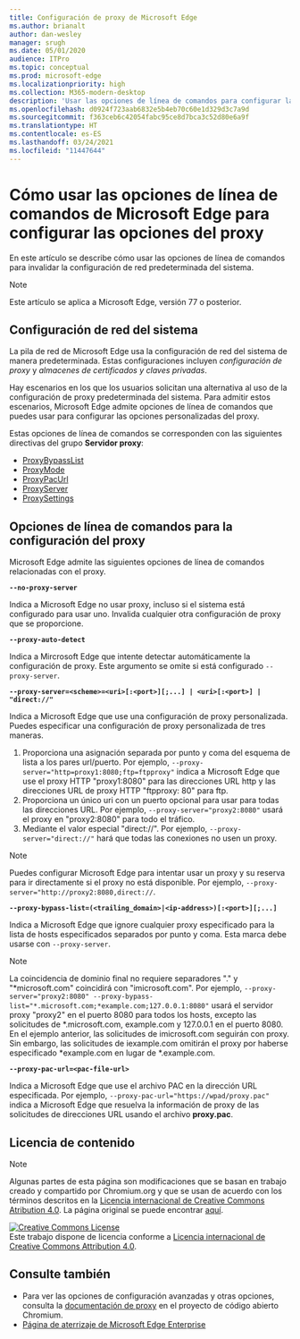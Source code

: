 ```yaml
---
title: Configuración de proxy de Microsoft Edge
ms.author: brianalt
author: dan-wesley
manager: srugh
ms.date: 05/01/2020
audience: ITPro
ms.topic: conceptual
ms.prod: microsoft-edge
ms.localizationpriority: high
ms.collection: M365-modern-desktop
description: 'Usar las opciones de línea de comandos para configurar las opciones del proxy '
ms.openlocfilehash: d0924f723aab6832e5b4eb70c60e1d329d3c7a9d
ms.sourcegitcommit: f363ceb6c42054fabc95ce8d7bca3c52d80e6a9f
ms.translationtype: HT
ms.contentlocale: es-ES
ms.lasthandoff: 03/24/2021
ms.locfileid: "11447644"
---
```

# <a name="how-to-use-microsoft-edge-command-line-options-to-configure-proxy-settings"></a>Cómo usar las opciones de línea de comandos de Microsoft Edge para configurar las opciones del proxy

En este artículo se describe cómo usar las opciones de línea de comandos para invalidar la configuración de red predeterminada del sistema.

>[!NOTE]
>Este artículo se aplica a Microsoft Edge, versión 77 o posterior.

## <a name="system-network-settings"></a>Configuración de red del sistema

La pila de red de Microsoft Edge usa la configuración de red del sistema de manera predeterminada. Estas configuraciones incluyen *configuración de proxy* y *almacenes de certificados y claves privadas*.

Hay escenarios en los que los usuarios solicitan una alternativa al uso de la configuración de proxy predeterminada del sistema. Para admitir estos escenarios, Microsoft Edge admite opciones de línea de comandos que puedes usar para configurar las opciones personalizadas del proxy.

Estas opciones de línea de comandos se corresponden con las siguientes directivas del grupo **Servidor proxy**:

- [ProxyBypassList](./microsoft-edge-policies.md#proxybypasslist)
- [ProxyMode](./microsoft-edge-policies.md#proxymode)
- [ProxyPacUrl](./microsoft-edge-policies.md#proxypacurl)
- [ProxyServer](./microsoft-edge-policies.md#proxyserver)
- [ProxySettings](./microsoft-edge-policies.md#proxysettings)

## <a name="command-line-options-for-proxy-settings"></a>Opciones de línea de comandos para la configuración del proxy

Microsoft Edge admite las siguientes opciones de línea de comandos relacionadas con el proxy.

 **`--no-proxy-server`**
 
Indica a Microsoft Edge no usar proxy, incluso si el sistema está configurado para usar uno. Invalida cualquier otra configuración de proxy que se proporcione.

**`--proxy-auto-detect`**

Indica a Mircrosoft Edge que intente detectar automáticamente la configuración de proxy. Este argumento se omite si está configurado `--proxy-server`.

**`--proxy-server=<scheme>=<uri>[:<port>][;...] | <uri>[:<port>] | "direct://"`**

Indica a Microsoft Edge que use una configuración de proxy personalizada. Puedes especificar una configuración de proxy personalizada de tres maneras.

1. Proporciona una asignación separada por punto y coma del esquema de lista a los pares url/puerto. Por ejemplo, `--proxy-server="http=proxy1:8080;ftp=ftpproxy"` indica a Microsoft Edge que use el proxy HTTP "proxy1:8080" para las direcciones URL http y las direcciones URL de proxy HTTP "ftpproxy: 80" para ftp.
2. Proporciona un único uri con un puerto opcional para usar para todas las direcciones URL. Por ejemplo, `--proxy-server="proxy2:8080"` usará el proxy en "proxy2:8080" para todo el tráfico.
3. Mediante el valor especial "direct://". Por ejemplo, `--proxy-server="direct://"` hará que todas las conexiones no usen un proxy. 

>[!NOTE]
>Puedes configurar Microsoft Edge para intentar usar un proxy y su reserva para ir directamente si el proxy no está disponible. Por ejemplo, `--proxy-server="http://proxy2:8080,direct://`.

**`--proxy-bypass-list=(<trailing_domain>|<ip-address>)[:<port>][;...]`**

Indica a Microsoft Edge que ignore cualquier proxy especificado para la lista de hosts especificados separados por punto y coma. Esta marca debe usarse con `--proxy-server`.

>[!NOTE]
>La coincidencia de dominio final no requiere separadores "." y "\*microsoft.com" coincidirá con "imicrosoft.com". Por ejemplo, `--proxy-server="proxy2:8080" --proxy-bypass-list="*.microsoft.com;*example.com;127.0.0.1:8080"` usará el servidor proxy "proxy2" en el puerto 8080 para todos los hosts, excepto las solicitudes de \*.microsoft.com, example.com y 127.0.0.1 en el puerto 8080. En el ejemplo anterior, las solicitudes de imicrosoft.com seguirán con proxy. Sin embargo, las solicitudes de iexample.com omitirán el proxy por haberse especificado \*example.com en lugar de \*.example.com.

**`--proxy-pac-url=<pac-file-url>`**

Indica a Microsoft Edge que use el archivo PAC en la dirección URL especificada. Por ejemplo, `--proxy-pac-url="https://wpad/proxy.pac"` indica a Microsoft Edge que resuelva la información de proxy de las solicitudes de direcciones URL usando el archivo **proxy.pac**.

## <a name="content-license"></a>Licencia de contenido

> [!NOTE]
> Algunas partes de esta página son modificaciones que se basan en trabajo creado y compartido por Chromium.org y que se usan de acuerdo con los términos descritos en la [Licencia internacional de Creative Commons Atribution 4.0](http://creativecommons.org/licenses/by/4.0/). La página original se puede encontrar [aquí](https://www.chromium.org/developers/design-documents/network-settings#TOC-Command-line-options-for-proxy-sett).
  
<a rel="license" href="http://creativecommons.org/licenses/by/4.0/"><img alt="Creative Commons License" style="border-width:0" src="https://i.creativecommons.org/l/by/4.0/88x31.png" /></a><br />Este trabajo dispone de licencia conforme a <a rel="license" href="http://creativecommons.org/licenses/by/4.0/">Licencia internacional de Creative Commons Attribution 4.0</a>.

## <a name="see-also"></a>Consulte también

- Para ver las opciones de configuración avanzadas y otras opciones, consulta la [documentación de proxy](https://chromium.googlesource.com/chromium/src/+/HEAD/net/docs/proxy.md) en el proyecto de código abierto Chromium.
- [Página de aterrizaje de Microsoft Edge Enterprise](https://aka.ms/EdgeEnterprise)